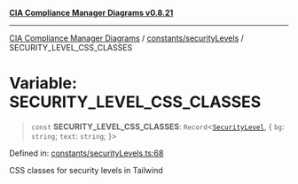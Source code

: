 [**CIA Compliance Manager Diagrams v0.8.21**](../../../README.md)

***

[CIA Compliance Manager Diagrams](../../../modules.md) / [constants/securityLevels](../README.md) / SECURITY\_LEVEL\_CSS\_CLASSES

# Variable: SECURITY\_LEVEL\_CSS\_CLASSES

> `const` **SECURITY\_LEVEL\_CSS\_CLASSES**: `Record`\<[`SecurityLevel`](../../../types/cia/type-aliases/SecurityLevel.md), \{ `bg`: `string`; `text`: `string`; \}\>

Defined in: [constants/securityLevels.ts:68](https://github.com/Hack23/cia-compliance-manager/blob/689e67e40bb6afe811128d672a0d7dd5fcbdaea5/src/constants/securityLevels.ts#L68)

CSS classes for security levels in Tailwind
